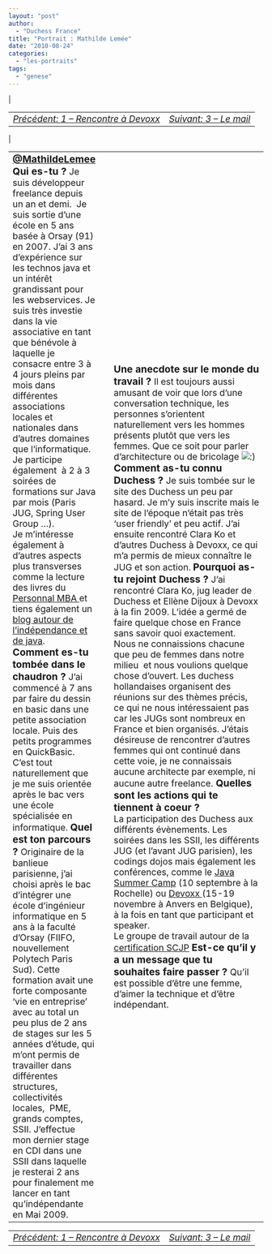 ```yaml
---
layout: "post"
author: 
  - "Duchess France"
title: "Portrait : Mathilde Lemée"
date: "2010-08-24"
categories: 
  - "les-portraits"
tags: 
  - "genese"
---
```


| <table border="0" width="100%"><tbody><tr><td style="font-size: 110%; font-style: italic; text-align: left;"><a href="http://www.duchess-france.org/rencontre-a-devoxx/">Précédent: 1 – Rencontre à Devoxx</a></td><td style="font-size: 110%; font-style: italic; text-align: right;"><a href="http://www.duchess-france.org/le-mail/">Suivant: 3 – Le mail</a></td></tr></tbody></table> |

<table border="0" width="100%"><tbody><tr><td width="33%"><div style="margin-right: 10px;"><div style="margin: 0; padding: 0; text-align: center;"><span style="font-size: 120%; font-weight: bold; color: #3366ff;"><a href="http:/twitter.com/MathildeLemee">@MathildeLemee</a></span></div><span style="font-size: 120%; font-weight: bold;">Qui es-tu ? </span><span style="font-size: 110%;">Je suis développeur freelance depuis un an et demi.&nbsp; Je suis sortie d’une école en 5 ans basée à Orsay (91) en 2007. J’ai 3 ans d’expérience sur les technos java et un intérêt grandissant pour les webservices.</span> <span style="font-size: 110%;">Je suis très investie dans la vie associative en tant que bénévole à laquelle je consacre entre 3 à 4 jours pleins par mois dans différentes associations locales et nationales dans d’autres domaines que l’informatique.&nbsp; Je participe également&nbsp; à 2 à 3 soirées de formations sur Java par mois (Paris JUG, Spring User Group …).</span><div></div><span style="font-size: 110%;">Je m’intéresse également à d’autres aspects plus transverses comme la lecture des livres du <a href="http://personalmba.com/" target="_blank">Personnal MBA </a>et tiens également un <a href="http://www.java-freelance.fr/" target="_blank">blog autour de l’indépendance et de java</a>.</span><div></div><span style="font-size: 120%; font-weight: bold;">Comment es-tu tombée dans le chaudron ? </span><span style="font-size: 110%;">J’ai commencé à 7 ans par faire du dessin en basic dans une petite association locale. Puis des petits programmes en QuickBasic. </span><span style="font-size: 110%;">C’est tout naturellement que je me suis orientée après le bac vers une école spécialisée en informatique.</span> <span style="font-size: 120%; font-weight: bold;">Quel est ton parcours ? </span><span style="font-size: 110%;">Originaire de la banlieue parisienne, j’ai choisi après le bac d’intégrer une école d’ingénieur informatique en 5 ans à la faculté d’Orsay (FIIFO, nouvellement Polytech Paris Sud). Cette formation avait une forte composante ‘vie en entreprise’ avec au total un peu plus de 2 ans de stages sur les 5 années d’étude, qui m’ont permis de travailler dans différentes structures, collectivités locales,&nbsp; PME,&nbsp; grands comptes,&nbsp; SSII. J’effectue mon dernier stage en CDI dans une SSII dans laquelle je resterai 2 ans pour finalement me lancer en tant qu’indépendante en Mai 2009.</span><div></div></div></td><td width="66%"><div style="margin-left: 10px;"><span style="font-size: 120%; font-weight: bold;">Une anecdote sur le monde du travail ? </span><span style="font-size: 110%;">Il est toujours aussi amusant de voir que lors d’une conversation technique, les personnes s’orientent naturellement vers les hommes présents plutôt que vers les femmes. Que ce soit pour parler d’architecture ou de bricolage <img class="wp-smiley" src="/assets/2010/08/2010-08-24-portrait-mathilde-lemee/icon_smile.gif" alt=":)"> </span> <span style="font-size: 120%; font-weight: bold;"> Comment as-tu connu Duchess ? </span> <span style="font-size: 110%;">Je suis tombée sur le site des Duchess un peu par hasard. Je m’y suis inscrite mais le site de l’époque n’était pas très ‘user friendly’ et peu actif. J’ai ensuite rencontré Clara Ko et d’autres Duchess à Devoxx, ce qui m’a permis de mieux connaître le JUG et son action.</span> <span style="font-size: 120%; font-weight: bold;"> Pourquoi as-tu rejoint Duchess ? </span> <span style="font-size: 110%;">J’ai rencontré Clara Ko, jug leader de Duchess et Ellène Dijoux à Devoxx à la fin 2009. L’idée a germé de faire quelque chose en France sans savoir quoi exactement.&nbsp; Nous ne connaissions chacune que peu de femmes dans notre milieu&nbsp; et nous voulions quelque chose d’ouvert. Les duchess hollandaises organisent des réunions sur des thèmes précis, ce qui ne nous intéressaient pas car les JUGs sont nombreux en France et bien organisés.</span> <span style="font-size: 110%;">J’étais désireuse de rencontrer d’autres femmes qui ont continué dans cette voie, je ne connaissais aucune architecte par exemple, ni aucune autre freelance.</span><span style="font-size: 120%; font-weight: bold;"> Quelles sont les actions qui te tiennent à coeur ? </span><div></div><span style="font-size: 110%;">La participation des Duchess aux différents évènements. Les soirées dans les SSII, les différents JUG (et l’avant JUG parisien), les codings dojos mais également les </span><span style="font-size: 110%;">conférences, comme le <a href="http://sites.google.com/site/jugsummercamp/" target="_blank">Java Summer Camp</a> (10 septembre à la Rochelle) ou <a href="http://www.devoxx.com/display/Devoxx2K10/Home" target="_blank">Devoxx </a>(15-19 novembre à Anvers en Belgique), à la fois en tant que participant et speaker.</span><div></div><span style="font-size: 110%;">Le groupe de travail autour de la <a href="http://jduchess.org/duchess-france/blog/inscrivez-vous-dans-notre-groupe-de-travail-scjp/" target="_blank">certification SCJP</a> </span><span style="font-size: 100%;"><span style="font-size: 120%; font-weight: bold;">Est-ce qu’il y a un message que tu souhaites faire passer ? </span><span style="font-size: 110%;">Qu’il est possible d’être une femme, d’aimer la technique et d’être indépendant.</span></span><div></div></div></td></tr></tbody></table>

<table border="0" width="100%"><tbody><tr><td style="font-size: 110%; font-style: italic; text-align: left;"><a href="http://www.duchess-france.org/rencontre-a-devoxx/">Précédent: 1 – Rencontre à Devoxx</a></td><td style="font-size: 110%; font-style: italic; text-align: right;"><a href="http://www.duchess-france.org/le-mail/">Suivant: 3 – Le mail</a></td></tr></tbody></table>

